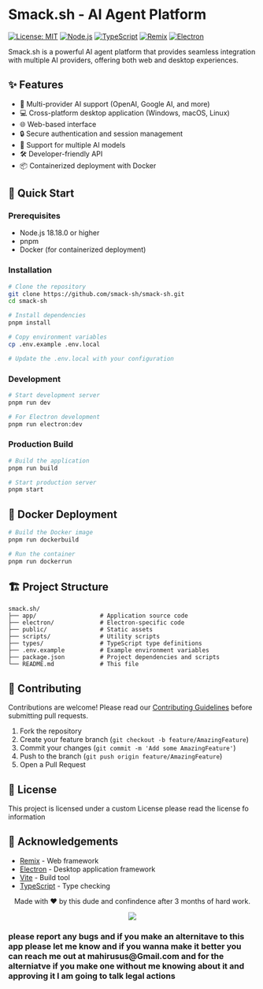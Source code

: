 # Smack.sh - AI Agent Platform

[![License: MIT](https://img.shields.io/badge/License-MIT-yellow.svg)](https://opensource.org/licenses/MIT)
[![Node.js](https://img.shields.io/badge/node-%3E%3D18.18.0-brightgreen)](https://nodejs.org/)
[![TypeScript](https://img.shields.io/badge/TypeScript-4.9.5-blue.svg)](https://www.typescriptlang.org/)
[![Remix](https://img.shields.io/badge/Remix-2.0.1-000000.svg)](https://remix.run/)
[![Electron](https://img.shields.io/badge/Electron-27.1.3-47848F.svg)](https://www.electronjs.org/)

Smack.sh is a powerful AI agent platform that provides seamless integration with multiple AI providers, offering both web and desktop experiences.

## ✨ Features

- 🚀 Multi-provider AI support (OpenAI, Google AI, and more)
- 💻 Cross-platform desktop application (Windows, macOS, Linux)
- 🌐 Web-based interface
- 🔒 Secure authentication and session management
- 🧠 Support for multiple AI models
- 🛠️ Developer-friendly API
- 📦 Containerized deployment with Docker

## 🚀 Quick Start

### Prerequisites

- Node.js 18.18.0 or higher
- pnpm
- Docker (for containerized deployment)

### Installation

```bash
# Clone the repository
git clone https://github.com/smack-sh/smack-sh.git
cd smack-sh

# Install dependencies
pnpm install

# Copy environment variables
cp .env.example .env.local

# Update the .env.local with your configuration
```

### Development

```bash
# Start development server
pnpm run dev

# For Electron development
pnpm run electron:dev
```

### Production Build

```bash
# Build the application
pnpm run build

# Start production server
pnpm start
```

## 🐳 Docker Deployment

```bash
# Build the Docker image
pnpm run dockerbuild

# Run the container
pnpm run dockerrun
```

## 🏗️ Project Structure

```
smack.sh/
├── app/                  # Application source code
├── electron/             # Electron-specific code
├── public/               # Static assets
├── scripts/              # Utility scripts
├── types/                # TypeScript type definitions
├── .env.example          # Example environment variables
├── package.json          # Project dependencies and scripts
└── README.md             # This file
```

## 🤝 Contributing

Contributions are welcome! Please read our [Contributing Guidelines](CONTRIBUTING.md) before submitting pull requests.

1. Fork the repository
2. Create your feature branch (`git checkout -b feature/AmazingFeature`)
3. Commit your changes (`git commit -m 'Add some AmazingFeature'`)
4. Push to the branch (`git push origin feature/AmazingFeature`)
5. Open a Pull Request

## 📄 License

This project is licensed under a custom License please read the license fo information

## 🙏 Acknowledgements

- [Remix](https://remix.run/) - Web framework
- [Electron](https://www.electronjs.org/) - Desktop application framework
- [Vite](https://vitejs.dev/) - Build tool
- [TypeScript](https://www.typescriptlang.org/) - Type checking


<div align="center">
Made with ❤️ by this dude and confindence after 3 months of hard work.

  ![](https://github.com/user-attachments/assets/253449dc-0973-4ef2-acdb-c30f1194b463)

</div>

<div>
<h3>
please report any bugs and if you make an alternitave to this app please let me know and if you wanna make it better you can reach me out at mahirusus@Gmail.com and for the alterniatve if you make one without me knowing about it and approving it I am going to talk legal actions
</h3>
</div>
